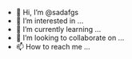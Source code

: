 - 👋 Hi, I’m @sadafgs
- 👀 I’m interested in ...
- 🌱 I’m currently learning ...
- 💞️ I’m looking to collaborate on ...
- 📫 How to reach me ...

<!---
sadafgs/sadafgs is a ✨ special ✨ repository because its `README.md` (this file) appears on your GitHub profile.
You can click the Preview link to take a look at your changes.
--->
